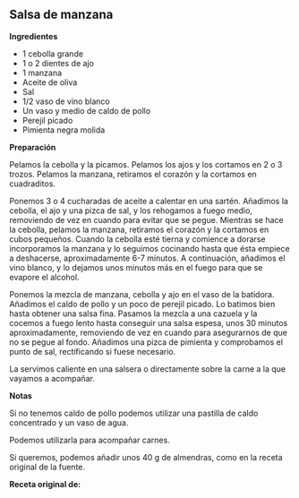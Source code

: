 ## Salsa de manzana

**Ingredientes**

- 1 cebolla grande
- 1 o 2 dientes de ajo
- 1 manzana
- Aceite de oliva
- Sal
- 1/2 vaso de vino blanco
- Un vaso y medio de caldo de pollo
- Perejil picado
- Pimienta negra molida

**Preparación**

Pelamos la cebolla y la picamos. Pelamos los ajos y los cortamos en 2 o 3 trozos. Pelamos la manzana, retiramos el corazón y la cortamos en cuadraditos.

Ponemos 3 o 4 cucharadas de aceite a calentar en una sartén. Añadimos la cebolla, el ajo y una pizca de sal, y los rehogamos a fuego medio, removiendo de vez en cuando para evitar que se pegue. Mientras se hace la cebolla, pelamos la manzana, retiramos el corazón y la cortamos en cubos pequeños. Cuando la cebolla esté tierna y comience a dorarse incorporamos la manzana y lo seguimos cocinando hasta que ésta empiece a deshacerse, aproximadamente 6-7 minutos. A continuación, añadimos el vino blanco, y lo dejamos unos minutos más en el fuego para que se evapore el alcohol.

Ponemos la mezcla de manzana, cebolla y ajo en el vaso de la batidora. Añadimos el caldo de pollo y un poco de perejil picado. Lo batimos bien hasta obtener una salsa fina. Pasamos la mezcla a una cazuela y la cocemos a fuego lento hasta conseguir una salsa espesa, unos 30 minutos aproximadamente, removiendo de vez en cuando para asegurarnos de que no se pegue al fondo. Añadimos una pizca de pimienta y comprobamos el punto de sal, rectificando si fuese necesario.

La servimos caliente en una salsera o directamente sobre la carne a la que vayamos a acompañar.

**Notas**

Si no tenemos caldo de pollo podemos utilizar una pastilla de caldo concentrado y un vaso de agua.

Podemos utilizarla para acompañar carnes.

Si queremos, podemos añadir unos 40 g de almendras, como en la receta original de la fuente.

**Receta original de:** 